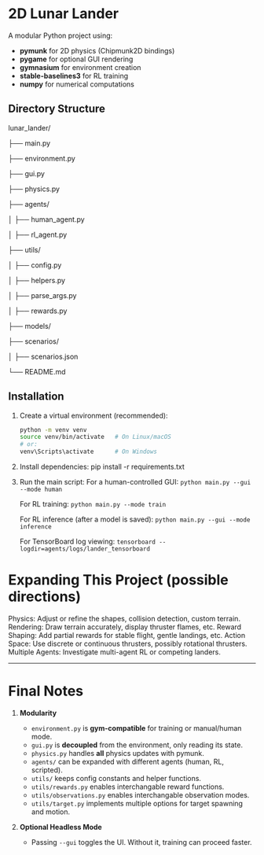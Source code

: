 # 2D Lunar Lander

A modular Python project using:
- **pymunk** for 2D physics (Chipmunk2D bindings)
- **pygame** for optional GUI rendering
- **gymnasium** for environment creation
- **stable-baselines3** for RL training
- **numpy** for numerical computations

## Directory Structure
lunar_lander/ 

├── main.py 

├── environment.py 

├── gui.py 

├── physics.py 

├── agents/ 

│ ├── human_agent.py 

│ ├── rl_agent.py 

├── utils/ 

│ ├── config.py 

│ ├── helpers.py 

│ ├── parse_args.py

│ ├── rewards.py

├── models/ 

├── scenarios/

│ ├── scenarios.json

└── README.md

## Installation
1. Create a virtual environment (recommended):
   ```bash
   python -m venv venv
   source venv/bin/activate   # On Linux/macOS
   # or:
   venv\Scripts\activate      # On Windows
2. Install dependencies:
   pip install -r requirements.txt
3. Run the main script:
   For a human-controlled GUI:
   `python main.py --gui --mode human`
   
   For RL training:
   `python main.py --mode train`
   
   For RL inference (after a model is saved):
   `python main.py --gui --mode inference`

   For TensorBoard log viewing:
   `tensorboard --logdir=agents/logs/lander_tensorboard`


# Expanding This Project (possible directions)

Physics: Adjust or refine the shapes, collision detection, custom terrain.
Rendering: Draw terrain accurately, display thruster flames, etc.
Reward Shaping: Add partial rewards for stable flight, gentle landings, etc.
Action Space: Use discrete or continuous thrusters, possibly rotational thrusters.
Multiple Agents: Investigate multi-agent RL or competing landers.

---

# Final Notes

1. **Modularity**  
   - `environment.py` is **gym-compatible** for training or manual/human mode.  
   - `gui.py` is **decoupled** from the environment, only reading its state.  
   - `physics.py` handles **all** physics updates with pymunk.  
   - `agents/` can be expanded with different agents (human, RL, scripted).  
   - `utils/` keeps config constants and helper functions. 
   - `utils/rewards.py` enables interchangable reward functions.
   - `utils/observations.py` enables interchangable observation modes.
   - `utils/target.py` implements multiple options for target spawning and motion. 

2. **Optional Headless Mode**  
   - Passing `--gui` toggles the UI. Without it, training can proceed faster.  
